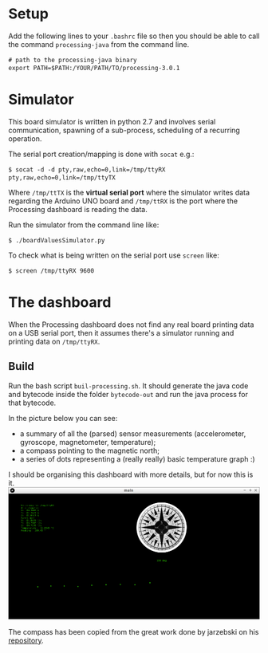 # Setup

Add the following lines to your `.bashrc` file so then you should be able to call the command `processing-java` 
from the command line.
```
# path to the processing-java binary
export PATH=$PATH:/YOUR/PATH/TO/processing-3.0.1
```

# Simulator

This board simulator is written in python 2.7 and involves serial communication, spawning of a sub-process, scheduling of a recurring operation.

The serial port creation/mapping is done with `socat` e.g.:
```
$ socat -d -d pty,raw,echo=0,link=/tmp/ttyRX pty,raw,echo=0,link=/tmp/ttyTX
```
Where `/tmp/ttTX` is the __virtual serial port__ where the simulator writes data regarding the Arduino UNO board and `/tmp/ttRX` is the port where the Processing dashboard is reading the data.

Run the simulator from the command line like:
```
$ ./boardValuesSimulator.py
```

To check what is being written on the serial port use `screen` like:
```
$ screen /tmp/ttyRX 9600
```

# The dashboard

When the Processing dashboard does not find any real board printing data on a USB serial port, then it assumes
there's a simulator running and printing data on `/tmp/ttyRX`.

## Build

Run the bash script `buil-processing.sh`. It should generate the java code and bytecode inside the folder `bytecode-out`
and run the java process for that bytecode.

In the picture below you can see:

 - a summary of all the (parsed) sensor measurements (accelerometer, gyroscope, magnetometer, temperature);
 - a compass pointing to the magnetic north;
 - a series of dots representing a (really really) basic temperature graph :)

I should be organising this dashboard with more details, but for now this is it.
![Dashboard](./doc/2015-12-19_19:37:59_main.png)

The compass has been copied from the great work done by jarzebski on his [repository](https://github.com/jarzebski/Arduino-HMC5883L).
